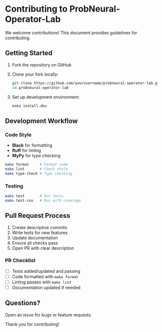 # Contributing to ProbNeural-Operator-Lab

We welcome contributions! This document provides guidelines for contributing.

## Getting Started

1. Fork the repository on GitHub
2. Clone your fork locally:
   ```bash
   git clone https://github.com/yourusername/probneural-operator-lab.git
   cd probneural-operator-lab
   ```

3. Set up development environment:
   ```bash
   make install-dev
   ```

## Development Workflow

### Code Style
- **Black** for formatting
- **Ruff** for linting  
- **MyPy** for type checking

```bash
make format     # Format code
make lint       # Check style
make type-check # Type checking
```

### Testing
```bash
make test       # Run tests
make test-cov   # Run with coverage
```

## Pull Request Process

1. Create descriptive commits
2. Write tests for new features
3. Update documentation
4. Ensure all checks pass
5. Open PR with clear description

### PR Checklist
- [ ] Tests added/updated and passing
- [ ] Code formatted with `make format`
- [ ] Linting passes with `make lint`
- [ ] Documentation updated if needed

## Questions?

Open an issue for bugs or feature requests.

Thank you for contributing!